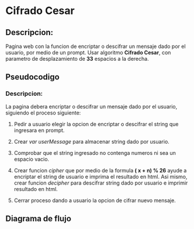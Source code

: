 # Cifrado Cesar

 ## Descripcion:

 Pagina web con la funcion de encriptar o descifrar un mensaje dado por el usuario, por medio de un prompt. Usar algoritmo **Cifrado Cesar**, con parametro de desplazamiento de **33** espacios a la derecha.

## Pseudocodigo

### Descripcion:

 La pagina debera encriptar o descifrar un mensaje dado por el usuario, siguiendo el proceso siguiente:

1. Pedir a usuario elegir la opcion de encriptar o descifrar el string que ingresara en prompt.  

2. Crear *var userMessage* para almacenar string dado por usuario.

3. Comprobar que el string ingresado no contenga numeros ni sea un espacio vacio.

4. Crear funcion *cipher* que por medio de la formula **( x + n) % 26** ayude a encriptar el string de usuario e imprima el resultado en html. Asi mismo, crear funcion *decipher* para descifrar string dado por usuario e imprimir resultado en html.

5. Cerrar proceso dando a usuario la opcion de cifrar nuevo mensaje.

## Diagrama de flujo
